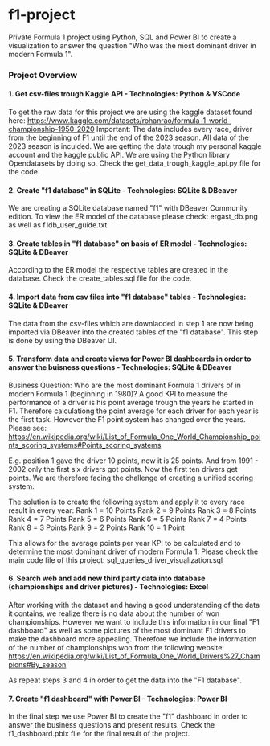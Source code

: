 # f1-project
Private Formula 1 project using Python, SQL and Power BI to create a visualization to answer the question "Who was the most dominant driver in modern Formula 1".

### Project Overview

#### 1. Get csv-files trough Kaggle API - Technologies: Python & VSCode
To get the raw data for this project we are using the kaggle dataset found here: https://www.kaggle.com/datasets/rohanrao/formula-1-world-championship-1950-2020
Important: The data includes every race, driver from the beginning of F1 until the end of the 2023 season. All data of the 2023 season is inculded.
We are getting the data trough my personal kaggle account and the kaggle public API. We are using the Python library Opendatasets by doing so.
Check the get_data_trough_kaggle_api.py file for the code. 

#### 2. Create "f1 database" in SQLite - Technologies: SQLite & DBeaver
We are creating a SQLite database named "f1" with DBeaver Community edition. 
To view the ER model of the database please check: ergast_db.png as well as f1db_user_guide.txt 

#### 3. Create tables in "f1 database" on basis of ER model - Technologies: SQLite & DBeaver
According to the ER model the respective tables are created in the database.
Check the create_tables.sql file for the code. 

#### 4. Import data from csv files into "f1 database" tables - Technologies: SQLite & DBeaver
The data from the csv-files which are downlaoded in step 1 are now being imported via DBeaver into the created tables of the "f1 database".
This step is done by using the DBeaver UI.

#### 5. Transform data and create views for Power BI dashboards in order to answer the buisness questions - Technologies: SQLite & DBeaver
Business Question: Who are the most dominant Formula 1 drivers of in modern Formula 1 (beginning in 1980)?
A good KPI to measure the performance of a driver is his point average trough the years he started in F1.
Therefore calculationg the point average for each driver for each year is the first task.
However the F1 point system has changed over the years. Please see: https://en.wikipedia.org/wiki/List_of_Formula_One_World_Championship_points_scoring_systems#Points_scoring_systems

E.g. position 1 gave the driver 10 points, now it is 25 points. And from 1991 - 2002 only the first six drivers got points. Now the first ten drivers get points.
We are therefore facing the challenge of creating a unified scoring system.

The solution is to create the following system and apply it to every race result in every year:
Rank 1 = 10 Points 
Rank 2 = 9 Points
Rank 3 = 8 Points
Rank 4 = 7 Points
Rank 5 = 6 Points
Rank 6 = 5 Points
Rank 7 = 4 Points
Rank 8 = 3 Points
Rank 9 = 2 Points
Rank 10 = 1 Point

This allows for the average points per year KPI to be calculated and to determine the most dominant driver of modern Formula 1.
Please check the main code file of this project: sql_queries_driver_visualization.sql

#### 6. Search web and add new third party data into database (championships and driver pictures) - Technologies: Excel
After working with the dataset and having a good understanding of the data it contains, we realize there is no data about the number of won championships.
However we want to include this information in our final "F1 dashboard" as well as some pictures of the most dominant F1 drivers to make the dashboard more appealing.
Therefore we include the information of the number of championships won from the following website: https://en.wikipedia.org/wiki/List_of_Formula_One_World_Drivers%27_Champions#By_season

As repeat steps 3 and 4 in order to get the data into the "F1 database".

#### 7. Create "f1 dashboard" with Power BI - Technologies: Power BI
In the final step we use Power BI to create the "f1" dashboard in order to answer the business questions and present results.
Check the f1_dashboard.pbix file for the final result of the project.
